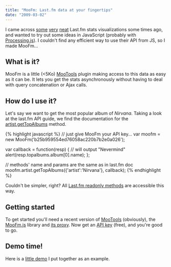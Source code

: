 ```yaml
---
title: "MooFm: Last.fm data at your fingertips"
date: "2009-03-02"
---
```


I came across [some](http://www.leebyron.com/what/lastfm/) [very](http://lastgraph.aeracode.org/) [neat](http://sixdegrees.hu/last.fm/index.html) Last.fm stats visualizations some times ago, and wanted to try out some ideas in JavaScript (probably with [Processing.js](http://ejohn.org/blog/processingjs/)). I couldn't find any efficient way to use their API from JS, so I made MooFm...

## What is it?

MooFm is a little (<5Ko) [MooTools](http://mootools.net/docs/) plugin making access to this data as easy as it can be. It lets you get the stats asynchronously without having to deal with query concatenation or Ajax calls.

## How do I use it?

Let's say we want to get the most popular album of _Nirvana_. Taking a look at the last.fm API guide, we find the documentation for the [artist.getTopAlbums](http://www.last.fm/api/show?service=287) method.

{% highlight javascript %}
// just give MooFm your API key...
var moofm = new MooFm('b25b959554ed76058ac220b7b2e0a026');

var callback = function(resp) {
   // will output "Nevermind"
   alert(resp.topalbums.album\[0\].name);
};

// methods' name and params are the same as in last.fm doc
moofm.artist.getTopAlbums({'artist':'Nirvana'}, callback);
{% endhighlight %}

Couldn't be simpler, right? All [Last.fm readonly methods](http://www.last.fm/api/intro) are accessible this way.

## Getting started

To get started you'll need a recent version of [MooTools](http://mootools.net/download) (obviously), the [MooFm.js](http://lumakey.net/labs/moofm-demo/lib/moofm.js) library and [its proxy](http://lumakey.net/labs/moofm-demo/proxy.phps). Now get an [API key](http://www.last.fm/api/account) (free), and you're good to go.

## Demo time!

Here is a [little demo](http://lumakey.net/labs/moofm-demo) I put together as an example.
